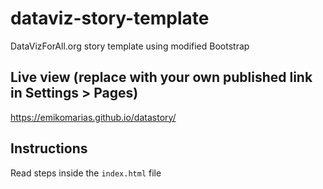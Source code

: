 # dataviz-story-template
DataVizForAll.org story template using modified Bootstrap

## Live view (replace with your own published link in Settings > Pages)
https://emikomarias.github.io/datastory/

## Instructions
Read steps inside the `index.html` file

